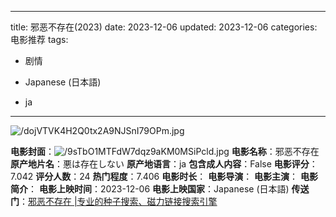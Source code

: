 
---
title: 邪恶不存在(2023)
date: 2023-12-06
updated: 2023-12-06
categories: 电影推荐
tags:

- 剧情

- Japanese (日本語)
- ja
---

<img src="https://image.tmdb.org/t/p/original/dojVTVK4H2Q0tx2A9NJSnI79OPm.jpg" alt="/dojVTVK4H2Q0tx2A9NJSnI79OPm.jpg" title="/dojVTVK4H2Q0tx2A9NJSnI79OPm.jpg">

**电影封面**：<img src="https://image.tmdb.org/t/p/w200/9sTbO1MTFdW7dqz9aKM0MSiPcld.jpg" alt="/9sTbO1MTFdW7dqz9aKM0MSiPcld.jpg" title="/9sTbO1MTFdW7dqz9aKM0MSiPcld.jpg">
**电影名称**：邪恶不存在
**原产地片名**：悪は存在しない
**原产地语言**：ja
**包含成人内容**：False
**电影评分**：7.042
**评分人数**：24
**热门程度**：7.406
**电影时长**：
**电影导演**：
**电影主演**：
**电影简介**：
**电影上映时间**：2023-12-06
**电影上映国家**：Japanese (日本語)
**传送门**：[邪恶不存在 |专业的种子搜索、磁力链接搜索引擎](https://movie.amd794.com:2083/?search=%E6%82%AA%E3%81%AF%E5%AD%98%E5%9C%A8%E3%81%97%E3%81%AA%E3%81%84&ordering=&mode=match_phrase&page_size=10&page=1)

